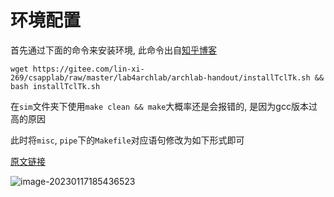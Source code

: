 # 环境配置

首先通过下面的命令来安装环境, 此命令出自[知乎博客](https://zhuanlan.zhihu.com/p/454779772)

``` shell
wget https://gitee.com/lin-xi-269/csapplab/raw/master/lab4archlab/archlab-handout/installTclTk.sh && bash installTclTk.sh
```

在`sim`文件夹下使用`make clean && make`大概率还是会报错的, 是因为gcc版本过高的原因

此时将`misc`, `pipe`下的`Makefile`对应语句修改为如下形式即可

[原文链接](https://stackoverflow.com/questions/63152352/fail-to-compile-the-y86-simulatur-csapp)

![image-20230117185436523](https://joplin-imgbed-1312299157.cos.ap-nanjing.myqcloud.com/image-20230117185436523.png)

